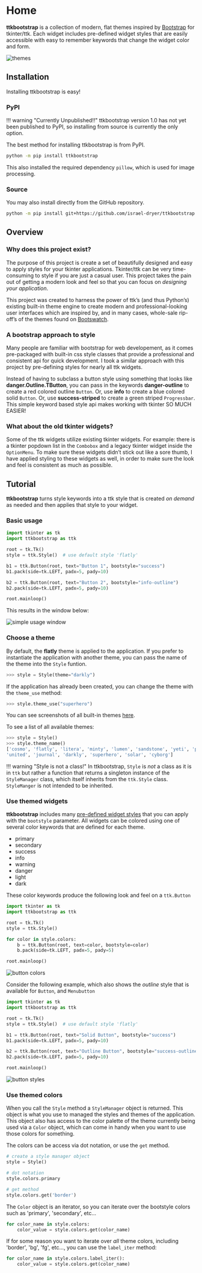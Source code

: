 # Home

**ttkbootstrap** is a collection of modern, flat themes inspired by 
[Bootstrap](https://getbootstrap.com/) for tkinter/ttk. Each widget 
includes pre-defined widget styles that are easily accessible with 
easy to remember keywords that change the widget color and form.

![themes](./assets/themes/themes.gif)

## Installation

Installing ttkbootstrap is easy!

### PyPI

!!! warning "Currently Unpublished!!"
    ttkbootstrap version 1.0 has not yet been published to PyPI, so 
    installing from source is currently the only option.

The best method for installing ttkbootstrap is from PyPI. 

```bash
python -m pip install ttkbootstrap
```

This also installed the required dependency `pillow`, which is used for image
processing.

### Source

You may also install directly from the GitHub repository.

```bash
python -m pip install git+https://github.com/israel-dryer/ttkbootstrap
```

<!-- !!! warning "Installing from GitHub"
    GitHub contains the most recent development version of this project, but 
    it may also contain potential bugs and other issues that you would not want 
    in a production project. -->

## Overview

### Why does this project exist?

The purpose of this project is create a set of beautifully designed and easy to 
apply styles for your tkinter applications. Tkinter/ttk can be very time-consuming to 
style if you are just a casual user. This project takes the pain out of getting 
a modern look and feel so that you can focus on _designing your application_. 

This project was created to harness the power of ttk’s (and thus Python’s) 
existing built-in theme engine to create modern and professional-looking user 
interfaces which are inspired by, and in many cases, whole-sale rip-off’s of the 
themes found on [Bootswatch](https://bootswatch.com/). 

### A bootstrap approach to style

Many people are familiar with bootstrap for web developement, as it comes 
pre-packaged with built-in css style classes that provide a professional and 
consistent api for quick development. I took a similar approach with this 
project by pre-defining styles for nearly all ttk widgets. 

Instead of having to subclass a button style using something that looks like 
**danger.Outline.TButton**, you can pass in the keywords **danger-outline** 
to create a red colored outline `Button`. Or, use **info** to create a blue 
colored solid `Button`. Or, use **success-striped** to create a green striped 
`Progressbar`. This simple keyword  based style api makes working with tkinter 
SO MUCH EASIER! 

### What about the old tkinter widgets?

Some of the ttk widgets utilize existing tkinter widgets. For example: there is 
a tkinter popdown list in the `Combobox` and a legacy tkinter widget inside 
the `OptionMenu`. To make sure these widgets didn’t stick out like a sore 
thumb, I have applied styling to these widgets as well, in order to make sure
the look and feel is consistent as much as possible. 

## Tutorial

**ttkbootstrap** turns style keywords into a ttk style that is created 
_on demand_ as needed and then applies that style to your widget.

### Basic usage

```python
import tkinter as tk
import ttkbootstrap as ttk

root = tk.Tk()
style = ttk.Style()  # use default style 'flatly'

b1 = ttk.Button(root, text="Button 1", bootstyle="success")
b1.pack(side=tk.LEFT, padx=5, pady=10)

b2 = ttk.Button(root, text="Button 2", bootstyle="info-outline")
b2.pack(side=tk.LEFT, padx=5, pady=10)

root.mainloop()
```

This results in the window below:

![simple usage window](./assets/tutorial/simple-usage.png)

### Choose a theme

By default, the **flatly** theme is applied to the application. If you prefer
to instantiate the application with another theme, you can pass the name of the
theme into the `Style` funtion.

```python
>>> style = Style(theme="darkly")
```

If the application has already been created, you can change the theme with the 
`theme_use` method:

```python
>>> style.theme_use("superhero")
```

You can see screenshots of all built-in themes [here](themes.md).

To see a list of all available themes:

```python
>>> style = Style()
>>> style.theme_name()
['cosmo', 'flatly', 'litera', 'minty', 'lumen', 'sandstone', 'yeti', 'pulse', 
'united', 'journal', 'darkly', 'superhero', 'solar', 'cyborg']
```

!!! warning "Style is not a class!"
    In ttkbootstrap, `Style` is _not_ a class as it is in `ttk` but rather 
    a function that  returns a singleton instance of the `StyleManager` class, 
    which itself inherits from the `ttk.Style` class. `StyleManger` is not 
    intended to be inherited.

### Use themed widgets

**ttkbootstrap** includes many [pre-defined widget styles](styleguide.md) that you 
can apply with the `bootstyle` parameter. All widgets can be colored using one of 
several color keywords that are defined for each theme.

- primary
- secondary
- success
- info
- warning
- danger
- light
- dark

These color keywords produce the following look and feel on a `ttk.Button`

```python
import tkinter as tk
import ttkbootstrap as ttk

root = tk.Tk()
style = ttk.Style()

for color in style.colors:
    b = ttk.Button(root, text=color, bootstyle=color)
    b.pack(side=tk.LEFT, padx=5, pady=5)

root.mainloop()
```

![button colors](./assets/tutorial/button-colors.png)

Consider the following example, which also shows the _outline_ style that is 
available for `Button`, and `Menubutton`

```python
import tkinter as tk
import ttkbootstrap as ttk

root = tk.Tk()
style = ttk.Style()  # use default style 'flatly'

b1 = ttk.Button(root, text="Solid Button", bootstyle="success")
b1.pack(side=tk.LEFT, padx=5, pady=10)

b2 = ttk.Button(root, text="Outline Button", bootstyle="success-outline")
b2.pack(side=tk.LEFT, padx=5, pady=10)

root.mainloop()
```
![button styles](./assets/tutorial/solid-outline-button-styles.png)

### Use themed colors

When you call the `Style` method a `StyleManager` object is returned. This
object is what you use to managed the styles and themes of the application.
This object also has access to the color palette of the theme currently being
used via a `Color` object, which can come in handy when you want to use those 
colors for something.

The colors can be access via dot notation, or use the `get` method.

```python
# create a style manager object
style = Style()

# dot notation
style.colors.primary

# get method
style.colors.get('border')
```

The `Color` object is an iterator, so you can iterate over the bootstyle colors
such as 'primary', 'secondary', etc...

```python
for color_name in style.colors:
    color_value = style.colors.get(color_name)
```

If for some reason you want to iterate over _all_ theme colors, including
'border', 'bg', 'fg', etc..., you can use the `label_iter` method:

```python
for color_name in style.colors.label_iter():
    color_value = style.colors.get(color_name)
```
